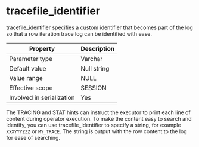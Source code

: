 tracefile_identifier 
=========================================

tracefile_identifier specifies a custom identifier that becomes part of the log so that a row iteration trace log can be identified with ease. 


|       **Property**        | **Description** |
|---------------------------|-----------------|
| Parameter type            | Varchar         |
| Default value             | Null string     |
| Value range               | NULL            |
| Effective scope           | SESSION         |
| Involved in serialization | Yes             |



The TRACING and STAT hints can instruct the executor to print each line of content during operator execution. To make the content easy to search and identify, you can use tracefile_identifier to specify a string, for example `XXXYYYZZZ` or `MY_TRACE`. The string is output with the row content to the log for ease of searching.
